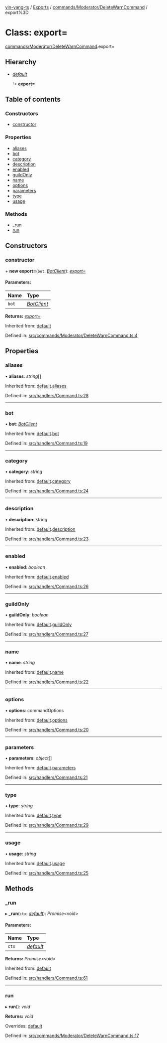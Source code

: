 [yin-yang-ts](../README.md) / [Exports](../modules.md) / [commands/Moderator/DeleteWarnCommand](../modules/commands_moderator_deletewarncommand.md) / export%3D

# Class: export=

[commands/Moderator/DeleteWarnCommand](../modules/commands_moderator_deletewarncommand.md).export=

## Hierarchy

* [*default*](handlers_command.default.md)

  ↳ **export=**

## Table of contents

### Constructors

- [constructor](commands_moderator_deletewarncommand.export_.md#constructor)

### Properties

- [aliases](commands_moderator_deletewarncommand.export_.md#aliases)
- [bot](commands_moderator_deletewarncommand.export_.md#bot)
- [category](commands_moderator_deletewarncommand.export_.md#category)
- [description](commands_moderator_deletewarncommand.export_.md#description)
- [enabled](commands_moderator_deletewarncommand.export_.md#enabled)
- [guildOnly](commands_moderator_deletewarncommand.export_.md#guildonly)
- [name](commands_moderator_deletewarncommand.export_.md#name)
- [options](commands_moderator_deletewarncommand.export_.md#options)
- [parameters](commands_moderator_deletewarncommand.export_.md#parameters)
- [type](commands_moderator_deletewarncommand.export_.md#type)
- [usage](commands_moderator_deletewarncommand.export_.md#usage)

### Methods

- [\_run](commands_moderator_deletewarncommand.export_.md#_run)
- [run](commands_moderator_deletewarncommand.export_.md#run)

## Constructors

### constructor

\+ **new export=**(`bot`: [*BotClient*](client_botclient.botclient.md)): [*export=*](commands_moderator_deletewarncommand.export_.md)

#### Parameters:

Name | Type |
:------ | :------ |
`bot` | [*BotClient*](client_botclient.botclient.md) |

**Returns:** [*export=*](commands_moderator_deletewarncommand.export_.md)

Inherited from: [default](handlers_command.default.md)

Defined in: [src/commands/Moderator/DeleteWarnCommand.ts:4](https://github.com/DetroitWhiskey136/ying-yang-ts/blob/9e5d8a8/src/commands/Moderator/DeleteWarnCommand.ts#L4)

## Properties

### aliases

• **aliases**: *string*[]

Inherited from: [default](handlers_command.default.md).[aliases](handlers_command.default.md#aliases)

Defined in: [src/handlers/Command.ts:28](https://github.com/DetroitWhiskey136/ying-yang-ts/blob/9e5d8a8/src/handlers/Command.ts#L28)

___

### bot

• **bot**: [*BotClient*](client_botclient.botclient.md)

Inherited from: [default](handlers_command.default.md).[bot](handlers_command.default.md#bot)

Defined in: [src/handlers/Command.ts:19](https://github.com/DetroitWhiskey136/ying-yang-ts/blob/9e5d8a8/src/handlers/Command.ts#L19)

___

### category

• **category**: *string*

Inherited from: [default](handlers_command.default.md).[category](handlers_command.default.md#category)

Defined in: [src/handlers/Command.ts:24](https://github.com/DetroitWhiskey136/ying-yang-ts/blob/9e5d8a8/src/handlers/Command.ts#L24)

___

### description

• **description**: *string*

Inherited from: [default](handlers_command.default.md).[description](handlers_command.default.md#description)

Defined in: [src/handlers/Command.ts:23](https://github.com/DetroitWhiskey136/ying-yang-ts/blob/9e5d8a8/src/handlers/Command.ts#L23)

___

### enabled

• **enabled**: *boolean*

Inherited from: [default](handlers_command.default.md).[enabled](handlers_command.default.md#enabled)

Defined in: [src/handlers/Command.ts:26](https://github.com/DetroitWhiskey136/ying-yang-ts/blob/9e5d8a8/src/handlers/Command.ts#L26)

___

### guildOnly

• **guildOnly**: *boolean*

Inherited from: [default](handlers_command.default.md).[guildOnly](handlers_command.default.md#guildonly)

Defined in: [src/handlers/Command.ts:27](https://github.com/DetroitWhiskey136/ying-yang-ts/blob/9e5d8a8/src/handlers/Command.ts#L27)

___

### name

• **name**: *string*

Inherited from: [default](handlers_command.default.md).[name](handlers_command.default.md#name)

Defined in: [src/handlers/Command.ts:22](https://github.com/DetroitWhiskey136/ying-yang-ts/blob/9e5d8a8/src/handlers/Command.ts#L22)

___

### options

• **options**: commandOptions

Inherited from: [default](handlers_command.default.md).[options](handlers_command.default.md#options)

Defined in: [src/handlers/Command.ts:20](https://github.com/DetroitWhiskey136/ying-yang-ts/blob/9e5d8a8/src/handlers/Command.ts#L20)

___

### parameters

• **parameters**: *object*[]

Inherited from: [default](handlers_command.default.md).[parameters](handlers_command.default.md#parameters)

Defined in: [src/handlers/Command.ts:21](https://github.com/DetroitWhiskey136/ying-yang-ts/blob/9e5d8a8/src/handlers/Command.ts#L21)

___

### type

• **type**: *string*

Inherited from: [default](handlers_command.default.md).[type](handlers_command.default.md#type)

Defined in: [src/handlers/Command.ts:29](https://github.com/DetroitWhiskey136/ying-yang-ts/blob/9e5d8a8/src/handlers/Command.ts#L29)

___

### usage

• **usage**: *string*

Inherited from: [default](handlers_command.default.md).[usage](handlers_command.default.md#usage)

Defined in: [src/handlers/Command.ts:25](https://github.com/DetroitWhiskey136/ying-yang-ts/blob/9e5d8a8/src/handlers/Command.ts#L25)

## Methods

### \_run

▸ **_run**(`ctx`: [*default*](command_commandcontext.default.md)): *Promise*<void\>

#### Parameters:

Name | Type |
:------ | :------ |
`ctx` | [*default*](command_commandcontext.default.md) |

**Returns:** *Promise*<void\>

Inherited from: [default](handlers_command.default.md)

Defined in: [src/handlers/Command.ts:61](https://github.com/DetroitWhiskey136/ying-yang-ts/blob/9e5d8a8/src/handlers/Command.ts#L61)

___

### run

▸ **run**(): *void*

**Returns:** *void*

Overrides: [default](handlers_command.default.md)

Defined in: [src/commands/Moderator/DeleteWarnCommand.ts:17](https://github.com/DetroitWhiskey136/ying-yang-ts/blob/9e5d8a8/src/commands/Moderator/DeleteWarnCommand.ts#L17)
